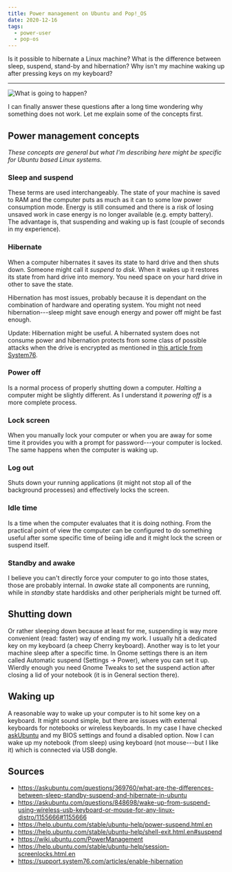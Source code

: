 ```yaml
---
title: Power management on Ubuntu and Pop!_OS
date: 2020-12-16
tags:
  - power-user
  - pop-os
---
```


Is it possible to hibernate a Linux machine? What is the difference between sleep, suspend, stand-by and hibernation? Why isn't my machine waking up after pressing keys on my keyboard?

---

![What is going to happen?](will-it-sleep.png)

I can finally answer these questions after a long time wondering why something does not work. Let me explain some of the concepts first.

## Power management concepts

_These concepts are general but what I'm describing here might be specific for Ubuntu based Linux systems._

### Sleep and suspend

These terms are used interchangeably. The state of your machine is saved to RAM and the computer puts as much as it can to some low power consumption mode. Energy is still consumed and there is a risk of losing unsaved work in case energy is no longer available (e.g. empty battery). The advantage is, that suspending and waking up is fast (couple of seconds in my experience).

### Hibernate

When a computer hibernates it saves its state to hard drive and then shuts down. Someone might call it _suspend to disk_. When it wakes up it restores its state from hard drive into memory. You need space on your hard drive in other to save the state.

Hibernation has most issues, probably because it is dependant on the combination of hardware and operating system. You might not need hibernation---sleep might save enough energy and power off might be fast enough.

Update: Hibernation might be useful. A hibernated system does not consume power
and hibernation protects from some class of possible attacks when the drive is
encrypted as mentioned in [this article from System76](https://support.system76.com/articles/enable-hibernation).

### Power off

Is a normal process of properly shutting down a computer. _Halting_ a computer might be slightly different. As I understand it _powering off_ is a more complete process.

### Lock screen

When you manually lock your computer or when you are away for some time it provides you with a prompt for password---your computer is locked. The same happens when the computer is waking up.

### Log out

Shuts down your running applications (it might not stop all of the background processes) and effectively locks the screen.

### Idle time

Is a time when the computer evaluates that it is doing nothing. From the practical point of view the computer can be configured to do something useful after some specific time of beiing idle and it might lock the screen or suspend itself.

### Standby and awake

I believe you can't directly force your computer to go into those states, those are probably internal. In _awake_ state all components are running, while in _standby_ state harddisks and other peripherials might be turned off.

## Shutting down

Or rather sleeping down because at least for me, suspending is way more convenient (read: faster) way of ending my work. I usually hit a dedicated key on my keyboard (a cheep Cherry keyboard). Another way is to let your machine sleep after a specific time. In Gnome settings there is an item called Automatic suspend (Settings -> Power), where you can set it up. Wierdly enough you need Gnome Tweaks to set the suspend action after closing a lid of your notebook (it is in General section there).

## Waking up

A reasonable way to wake up your computer is to hit some key on a keyboard. It might sound simple, but there are issues with external keyboards for notebooks or wireless keyboards. In my case I have checked [askUbuntu](https://askubuntu.com/) and my BIOS settings and found a disabled option. Now I can wake up my notebook (from sleep) using keyboard (not mouse---but I like it) which is connected via USB dongle.

## Sources

- https://askubuntu.com/questions/369760/what-are-the-differences-between-sleep-standby-suspend-and-hibernate-in-ubuntu
- https://askubuntu.com/questions/848698/wake-up-from-suspend-using-wireless-usb-keyboard-or-mouse-for-any-linux-distro/1155666#1155666
- https://help.ubuntu.com/stable/ubuntu-help/power-suspend.html.en
- https://help.ubuntu.com/stable/ubuntu-help/shell-exit.html.en#suspend
- https://wiki.ubuntu.com/PowerManagement
- https://help.ubuntu.com/stable/ubuntu-help/session-screenlocks.html.en
- https://support.system76.com/articles/enable-hibernation
